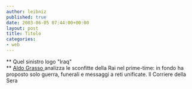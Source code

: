 ```yaml
---
author: leibniz
published: true
date: 2003-06-05 07:44:00+00:00
layout: post
title: Titolo
categories:
- web
---
```


 ** Quel sinistro logo "Iraq"   
**  [   Aldo Grasso ](http://www.corriere.it/edicola/index.jsp?path=PRIMA_PAGINA&doc=GRASSO)analizza le sconfitte della Rai nel prime-time: in fondo ha proposto solo guerra, funerali e messaggi a reti unificate.
  Il Corriere della Sera
